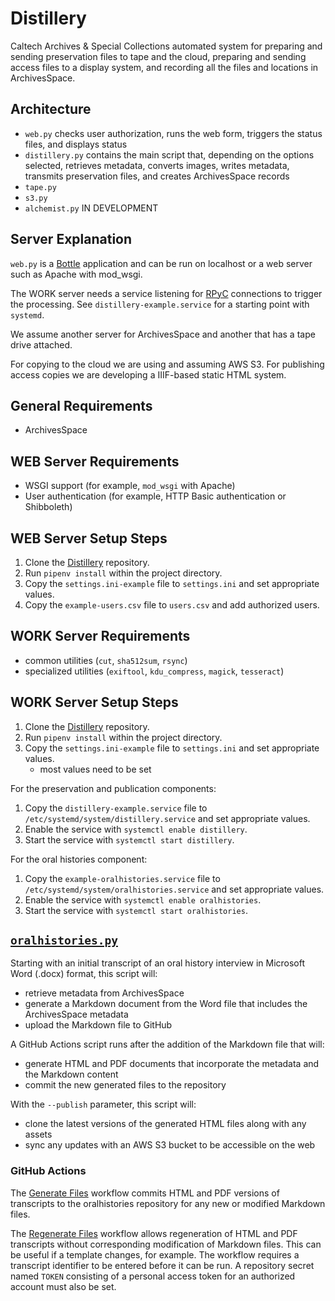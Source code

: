 # Distillery

Caltech Archives & Special Collections automated system for preparing and sending preservation files to tape and the cloud, preparing and sending access files to a display system, and recording all the files and locations in ArchivesSpace.

## Architecture

- `web.py` checks user authorization, runs the web form, triggers the status files, and displays status
- `distillery.py` contains the main script that, depending on the options selected, retrieves metadata, converts images, writes metadata, transmits preservation files, and creates ArchivesSpace records
- `tape.py`
- `s3.py`
- `alchemist.py` IN DEVELOPMENT

## Server Explanation

`web.py` is a [Bottle](https://bottlepy.org/) application and can be run on localhost or a web server such as Apache with mod_wsgi.

The WORK server needs a service listening for [RPyC](https://rpyc.readthedocs.io/) connections to trigger the processing. See `distillery-example.service` for a starting point with `systemd`.

We assume another server for ArchivesSpace and another that has a tape drive attached.

For copying to the cloud we are using and assuming AWS S3. For publishing access copies we are developing a IIIF-based static HTML system.

## General Requirements

- ArchivesSpace

## WEB Server Requirements

- WSGI support (for example, `mod_wsgi` with Apache)
- User authentication (for example, HTTP Basic authentication or Shibboleth)

## WEB Server Setup Steps

1. Clone the [Distillery](https://github.com/caltechlibrary/distillery) repository.
1. Run `pipenv install` within the project directory.
1. Copy the `settings.ini-example` file to `settings.ini` and set appropriate values.
1. Copy the `example-users.csv` file to `users.csv` and add authorized users.

## WORK Server Requirements

- common utilities (`cut`, `sha512sum`, `rsync`)
- specialized utilities (`exiftool`, `kdu_compress`, `magick`, `tesseract`)

## WORK Server Setup Steps

1. Clone the [Distillery](https://github.com/caltechlibrary/distillery) repository.
1. Run `pipenv install` within the project directory.
1. Copy the `settings.ini-example` file to `settings.ini` and set appropriate values.
    - most values need to be set

For the preservation and publication components:

1. Copy the `distillery-example.service` file to `/etc/systemd/system/distillery.service` and set appropriate values.
1. Enable the service with `systemctl enable distillery`.
1. Start the service with `systemctl start distillery`.

For the oral histories component:

1. Copy the `example-oralhistories.service` file to `/etc/systemd/system/oralhistories.service` and set appropriate values.
1. Enable the service with `systemctl enable oralhistories`.
1. Start the service with `systemctl start oralhistories`.

## [`oralhistories.py`](caltechlibrary/distillery/blob/main/oralhistories.py)

Starting with an initial transcript of an oral history interview in Microsoft Word (.docx) format, this script will:

- retrieve metadata from ArchivesSpace
- generate a Markdown document from the Word file that includes the ArchivesSpace metadata
- upload the Markdown file to GitHub

A GitHub Actions script runs after the addition of the Markdown file that will:

- generate HTML and PDF documents that incorporate the metadata and the Markdown content
- commit the new generated files to the repository

With the `--publish` parameter, this script will:

- clone the latest versions of the generated HTML files along with any assets
- sync any updates with an AWS S3 bucket to be accessible on the web

### GitHub Actions

The [Generate Files](https://github.com/caltechlibrary/distillery/blob/main/oralhistories/generate.yml) workflow commits HTML and PDF versions of transcripts to the oralhistories repository for any new or modified Markdown files.

The [Regenerate Files](https://github.com/caltechlibrary/distillery/blob/main/oralhistories/regenerate.yml) workflow allows regeneration of HTML and PDF transcripts without corresponding modification of Markdown files. This can be useful if a template changes, for example. The workflow requires a transcript identifier to be entered before it can be run. A repository secret named `TOKEN` consisting of a personal access token for an authorized account must also be set.
